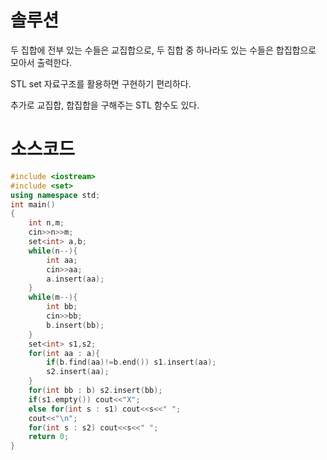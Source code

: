 # 솔루션

두 집합에 전부 있는 수들은 교집합으로, 두 집합 중 하나라도 있는 수들은 합집합으로 모아서 출력한다.

STL set 자료구조를 활용하면 구현하기 편리하다.

추가로 교집합, 합집합을 구해주는 STL 함수도 있다.



# 소스코드

```cpp
#include <iostream>
#include <set>
using namespace std;
int main()
{
    int n,m;
    cin>>n>>m;
    set<int> a,b;
    while(n--){
        int aa;
        cin>>aa;
        a.insert(aa);
    }
    while(m--){
        int bb;
        cin>>bb;
        b.insert(bb);
    }
    set<int> s1,s2;
    for(int aa : a){
        if(b.find(aa)!=b.end()) s1.insert(aa);
        s2.insert(aa);
    }
    for(int bb : b) s2.insert(bb);
    if(s1.empty()) cout<<"X";
    else for(int s : s1) cout<<s<<" ";
    cout<<"\n";
    for(int s : s2) cout<<s<<" ";
    return 0;
}
```
